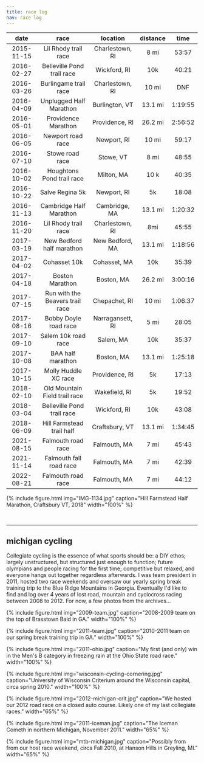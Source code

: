 ```yaml
---
title: race log
nav: race log
---
```


|    date    	|               race              	|     location     	| distance 	|   time  	|
|:----------:	|:-------------------------------:	|:----------------:	|:--------:	|:-------:	|
| 2015-11-15 	|       Lil Rhody trail race      	|  Charlestown, RI 	|   8 mi   	|  53:57  	|
| 2016-02-27 	|    Belleville Pond trail race   	|   Wickford, RI   	|    10k   	|  40:21  	|
| 2016-03-26 	|      Burlingame trail race      	|  Charlestown, RI 	|   10 mi  	|   DNF   	|
| 2016-04-09 	|     Unplugged Half Marathon     	|  Burlington, VT  	|  13.1 mi 	| 1:19:55 	|
| 2016-05-01 	|       Providence Marathon       	|  Providence, RI  	|  26.2 mi 	| 2:56:52 	|
| 2016-06-05 	|        Newport road race        	|    Newport, RI   	|   10 mi  	|  59:17  	|
| 2016-07-10 	|         Stowe road race         	|     Stowe, VT    	|   8 mi   	|  48:55  	|
| 2016-10-02 	|    Houghtons Pond trail race    	|    Milton, MA    	|   10 k   	|  40:35  	|
| 2016-10-22 	|         Salve Regina 5k         	|    Newport, RI   	|    5k    	|  18:08  	|
| 2016-11-13 	|     Cambridge Half Marathon     	|   Cambridge, MA  	|  13.1 mi 	| 1:20:32 	|
| 2016-11-20 	|       Lil Rhody trail race      	|  Charlestown, RI 	|    8mi   	|  45:55  	|
| 2017-03-19 	|    New Bedford half marathon    	|  New Bedford, MA 	|  13.1 mi 	| 1:18:56 	|
| 2017-04-02 	|           Cohasset 10k          	|   Cohasset, MA   	|    10k   	|  35:39  	|
| 2017-04-18 	|         Boston Marathon         	|    Boston, MA    	|  26.2 mi 	| 3:00:16 	|
| 2017-07-15 	| Run with the Beavers trail race 	|   Chepachet, RI  	|   10 mi  	| 1:06:37 	|
| 2017-08-16 	|      Bobby Doyle road race      	| Narragansett, RI 	|   5 mi   	|  28:05  	|
| 2017-09-10 	|       Salem 10k road race       	|     Salem, MA    	|    10k   	|  35:37  	|
| 2017-10-08 	|        BAA half marathon        	|    Boston, MA    	|  13.1 mi 	| 1:25:18 	|
| 2017-10-15 	|       Molly Huddle XC race      	|  Providence, RI  	|    5k    	|  17:13  	|
| 2018-02-10 	|  Old Mountain Field trail race  	|   Wakefield, RI  	|    5k    	|  19:52  	|
| 2018-03-04 	|    Belleville Pond trail race   	|   Wickford, RI   	|    10k   	|  43:08  	|
| 2018-06-09 	|     Hill Farmstead trail half   	|  Craftsbury, VT  	|   13.1 mi | 1:34:45 	|
| 2021-08-15 	|        Falmouth road race       	|   Falmouth, MA   	|   7 mi   	|  45:43  	|
| 2021-11-14 	|     Falmouth fall road race     	|   Falmouth, MA   	|   7 mi   	|  42:39  	|
| 2022-08-21 	|        Falmouth road race       	|   Falmouth, MA   	|   7 mi   	|  44:12  	|

{% include figure.html img="IMG-1134.jpg" caption="Hill Farmstead Half Marathon, Craftsbury VT, 2018" width="100%" %}

<br>

------------

## michigan cycling
Collegiate cycling is the essence of what sports should be: a DIY ethos; largely unstructured, but structured just enough to function; future olympians and people racing for the first time; competitive but relaxed, and everyone hangs out together regardless afterwards. I was team president in 2011, hosted two race weekends and oversaw our yearly spring break training trip to the Blue Ridge Mountains in Georgia. Eventually I'd like to find and log over 4 years of lost road, mountain and cyclocross racing between 2008 to 2012. For now, a few photos from the archives...

{% include figure.html img="2009-team.jpg" caption="2008-2009 team on the top of Brasstown Bald in GA." width="100%" %}

{% include figure.html img="2011-team.jpg" caption="2010-2011 team on our spring break training trip in GA." width="100%" %}

{% include figure.html img="2011-ohio.jpg" caption="My first (and only) win in the Men's B category in freezing rain at the Ohio State road race." width="100%" %}

{% include figure.html img="wisconsin-cycling-cornering.jpg" caption="University of Wisconsin Criterium around the Wisconsin capital, circa spring 2010." width="100%" %}

{% include figure.html img="2012-michigan-crit.jpg" caption="We hosted our 2012 road race on a closed auto course. Likely one of my last collegiate races." width="65%" %}

{% include figure.html img="2011-iceman.jpg" caption="The Iceman Cometh in northern Michigan, November 2011." width="65%" %}

{% include figure.html img="mtb-michigan.jpg" caption="Possibly from from our host race weekend, circa Fall 2010, at Hanson Hills in Greyling, MI." width="65%" %}
